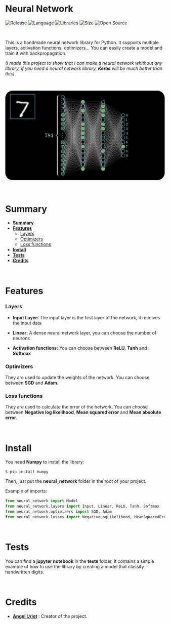 # Neural Network

![Release](https://img.shields.io/badge/Release-v1.0-blueviolet)
![Language](https://img.shields.io/badge/Language-Python-0052cf)
![Libraries](https://img.shields.io/badge/Libraries-Numpy-00cf2c)
![Size](https://img.shields.io/badge/Size-16Mo-f12222)
![Open Source](https://badges.frapsoft.com/os/v2/open-source.svg?v=103)

<br/>

This is a handmade neural network library for Python. It supports multiple layers, activation functions, optimizers... You can easily create a model and train it with backpropagation.

*(I made this project to show that I can make a neural network whithout any library, if you need a neural network library, **Keras** will be much better than this)*

<br/>

<p align="center">
	<img src="./resources/misc/Thumbnail.png" width="700">
</p>

<br/>

# Summary

* **[Summary](#summary)**
* **[Features](#features)**
	* [Layers](#layers)
	* [Optimizers](#optimizers)
	* [Loss functions](#loss-functions)
* **[Install](#install)**
* **[Tests](#tests)**
* **[Credits](#credits)**

<br/>

# Features

### Layers

* **Input Layer:** The input layer is the first layer of the network, it receives the input data

* **Linear:** A dense neural network layer, you can choose the number of neurons

* **Activation functions:** You can choose between **ReLU**, **Tanh** and **Softmax**

### Optimizers

They are used to update the weights of the network. You can choose between **SGD** and **Adam**.

### Loss functions

They are used to calculate the error of the network. You can choose between **Negative log likelihood**, **Mean squared error** and **Mean absolute error**.

<br/>

# Install

You need **Numpy** to install the library:
```shell
$ pip install numpy
```

Then, just put the **neural_network** folder in the root of your project.

Example of imports:
```python
from neural_network import Model
from neural_network.layers import Input, Linear, ReLU, Tanh, Softmax
from neural_network.optimizers import SGD, Adam
from neural_network.losses import NegativeLogLikelihood, MeanSquaredError, MeanAbsoluteError
```

<br/>

# Tests

You can find a **jupyter notebook** in the **tests** folder, it contains a simple example of how to use the library by creating a model that classify handwritten digits.

<br/>

# Credits

* [**Angel Uriot**](https://github.com/angeluriot) : Creator of the project.

